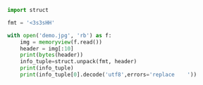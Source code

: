 
<BlogInfo id="1116" title="2.读取图像的信息" author="白日梦想猿" pv=0 read_times=0 pre_cost_time=0分13秒 category="文本和字节序列" tag_list="['文本和字节序列']" create_time="2022.02.23 17:19:29" update_time="2022.02.23 18:34:23" />

```python
import struct

fmt = '<3s3sHH'

with open('demo.jpg', 'rb') as f:
    img = memoryview(f.read())
    header = img[:10]
    print(bytes(header))
    info_tuple=struct.unpack(fmt, header)
    print(info_tuple)
    print(info_tuple[0].decode('utf8',errors='replace    '))

```
